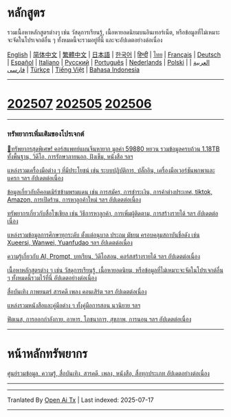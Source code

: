 # หลักสูตร

รวมเนื้อหาหลักสูตรต่างๆ เช่น วัสดุการเรียนรู้, เนื้อหายอดนิยมบนอินเทอร์เน็ต, หรือข้อมูลที่ไม่เหมาะจะจัดในโปรเจกต์อื่น ๆ ทั้งหมดนี้จะรวมอยู่ที่นี่ และจะอัปเดตอย่างต่อเนื่อง


[English](https://openaitx.github.io/view.html?user=mswnlz&project=curriculum&lang=en) | [简体中文](https://openaitx.github.io/view.html?user=mswnlz&project=curriculum&lang=zh-CN) | [繁體中文](https://openaitx.github.io/view.html?user=mswnlz&project=curriculum&lang=zh-TW) | [日本語](https://openaitx.github.io/view.html?user=mswnlz&project=curriculum&lang=ja) | [한국어](https://openaitx.github.io/view.html?user=mswnlz&project=curriculum&lang=ko) | [हिन्दी](https://openaitx.github.io/view.html?user=mswnlz&project=curriculum&lang=hi) | [ไทย](https://openaitx.github.io/view.html?user=mswnlz&project=curriculum&lang=th) | [Français](https://openaitx.github.io/view.html?user=mswnlz&project=curriculum&lang=fr) | [Deutsch](https://openaitx.github.io/view.html?user=mswnlz&project=curriculum&lang=de) | [Español](https://openaitx.github.io/view.html?user=mswnlz&project=curriculum&lang=es) | [Italiano](https://openaitx.github.io/view.html?user=mswnlz&project=curriculum&lang=it) | [Русский](https://openaitx.github.io/view.html?user=mswnlz&project=curriculum&lang=ru) | [Português](https://openaitx.github.io/view.html?user=mswnlz&project=curriculum&lang=pt) | [Nederlands](https://openaitx.github.io/view.html?user=mswnlz&project=curriculum&lang=nl) | [Polski](https://openaitx.github.io/view.html?user=mswnlz&project=curriculum&lang=pl) | [العربية](https://openaitx.github.io/view.html?user=mswnlz&project=curriculum&lang=ar) | [فارسی](https://openaitx.github.io/view.html?user=mswnlz&project=curriculum&lang=fa) | [Türkçe](https://openaitx.github.io/view.html?user=mswnlz&project=curriculum&lang=tr) | [Tiếng Việt](https://openaitx.github.io/view.html?user=mswnlz&project=curriculum&lang=vi) | [Bahasa Indonesia](https://openaitx.github.io/view.html?user=mswnlz&project=curriculum&lang=id)

-------------------

# [202507](https://raw.githubusercontent.com/mswnlz/curriculum/main/202507.md) [202505](https://raw.githubusercontent.com/mswnlz/curriculum/main/202505.md) [202506](https://raw.githubusercontent.com/mswnlz/curriculum/main/202506.md)

---------------
### ทรัพยากรเพิ่มเติมของโปรเจกต์

[🎁ทรัพยากรสุดพิเศษ! คอร์สแพทย์แผนจีนหายาก มูลค่า 59880 หยวน รวมข้อมูลครบถ้วน 1.18TB ทั้งพื้นฐาน, วิดีโอ, การรักษาภายนอก, ฝังเข็ม, หนังสือ ฯลฯ](https://github.com/mswnlz/chinese-traditional)

[แหล่งรวมเครื่องมือต่าง ๆ ที่มีประโยชน์ เช่น ระบบปฏิบัติการ, ปลั๊กอิน, เครื่องมือเวอร์ชันพกพาและแครก ฯลฯ อัปเดตต่อเนื่อง](https://github.com/mswnlz/tools)


[ข้อมูลเกี่ยวกับอีคอมเมิร์ซข้ามพรมแดน เช่น การสมัคร, การชำระเงิน, การค้าต่างประเทศ, tiktok, Amazon, การเปิดร้าน, การหาลูกค้าใหม่ ฯลฯ อัปเดตต่อเนื่อง](https://github.com/mswnlz/cross-border)

[ทรัพยากรเกี่ยวกับสื่อโซเชียล เช่น วิธีการหาลูกค้า, การเพิ่มผู้ติดตาม, การสร้างรายได้ ฯลฯ อัปเดตต่อเนื่อง](https://github.com/mswnlz/self-media)

[ แหล่งรวมข้อมูลการศึกษาทุกระดับ ตั้งแต่อนุบาล ประถม มัธยม ครอบคลุมสถาบันชื่อดัง เช่น Xueersi, Wanwei, Yuanfudao ฯลฯ อัปเดตต่อเนื่อง](https://github.com/mswnlz/edu-knowlege)

[ความรู้เกี่ยวกับ AI, Prompt, บทเรียน, วิดีโอสอน, คอร์สสร้างรายได้ ฯลฯ อัปเดตต่อเนื่อง](https://github.com/mswnlz/AIknowledge)

[เนื้อหาหลักสูตรต่าง ๆ เช่น วัสดุการเรียนรู้, เนื้อหายอดนิยม, หรือข้อมูลที่ไม่เหมาะจะจัดในโปรเจกต์อื่น ๆ ทั้งหมดนี้รวมไว้ที่นี่ อัปเดตอย่างต่อเนื่อง](https://github.com/mswnlz/curriculum)

[สื่อบันเทิง ภาพยนตร์ สารคดี เพลง คอนเสิร์ต ฯลฯ อัปเดตต่อเนื่อง](https://github.com/mswnlz/movies)

[แหล่งรวมหนังสือและคู่มือต่าง ๆ ทั้งคู่มือการสอน นวนิยาย ฯลฯ](https://github.com/mswnlz/book)

[ฟิตเนส, การออกกำลังกาย, อาหาร, โภชนาการ, สุขภาพ, การนอน ฯลฯ อัปเดตต่อเนื่อง](https://github.com/mswnlz/healthy)

---------------

# หน้าหลักทรัพยากร
[ศูนย์รวมข้อมูล, ความรู้, สื่อบันเทิง, สารคดี, เพลง, หนังสือ, สื่อทุกประเภท อัปเดตอย่างต่อเนื่อง](https://github.com/mswnlz)

---------------


---

Tranlated By [Open Ai Tx](https://github.com/OpenAiTx/OpenAiTx) | Last indexed: 2025-07-17

---